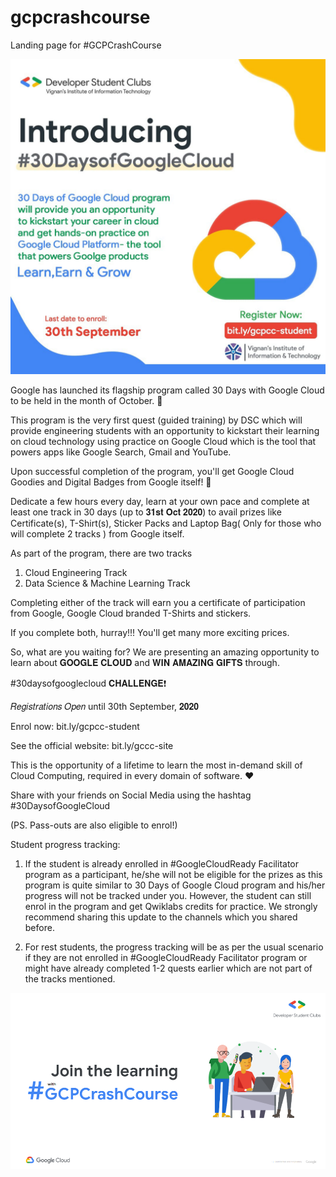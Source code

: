 # gcpcrashcourse
Landing page for #GCPCrashCourse

![...](https://github.com/dsc-viit/gcp/blob/master/Cloud.jpeg)

Google has launched its flagship program called 30 Days with Google Cloud to be held in the month of October. 🎉

This program is the very first quest (guided training) by DSC which will provide engineering students with an opportunity to kickstart their learning on cloud technology using practice on Google Cloud which is the tool that powers apps like Google Search, Gmail and YouTube.

Upon successful completion of the program, you'll get Google Cloud Goodies and Digital Badges from Google itself! 🤩

Dedicate a few hours every day, learn at your own pace and complete at least one track in 30 days (up to 𝟑𝟏𝐬𝐭 𝐎𝐜𝐭 𝟐𝟎𝟐𝟎) to avail prizes like Certificate(s), T-Shirt(s), Sticker Packs and Laptop Bag( Only for those who will complete 2 tracks ) from Google itself.

As part of the program, there are two tracks
1. Cloud Engineering Track
2. Data Science & Machine Learning Track

Completing either of the track will earn you a certificate of participation from Google, Google Cloud branded T-Shirts and stickers.

If you complete both, hurray!!! You'll get many more exciting prices.

So, what are you waiting for?
We are presenting an amazing opportunity to learn about 𝐆𝐎𝐎𝐆𝐋𝐄 𝐂𝐋𝐎𝐔𝐃 and 𝐖𝐈𝐍 𝐀𝐌𝐀𝐙𝐈𝐍𝐆 𝐆𝐈𝐅𝐓𝐒 through.

#30daysofgooglecloud 𝐂𝐇𝐀𝐋𝐋𝐄𝐍𝐆𝐄❗

𝑅𝑒𝑔𝑖𝑠𝑡𝑟𝑎𝑡𝑖𝑜𝑛𝑠 𝑂𝑝𝑒𝑛 until 30th September, 𝟐𝟎𝟐𝟎

Enrol now: bit.ly/gcpcc-student

See the official website: bit.ly/gccc-site

This is the opportunity of a lifetime to learn the most in-demand skill of Cloud Computing, required in every domain of software. ❤️

Share with your friends on Social Media using the hashtag #30DaysofGoogleCloud

(PS. Pass-outs are also eligible to enrol!)



Student progress tracking:

1. If the student is already enrolled in #GoogleCloudReady Facilitator program as a participant, he/she will not be eligible for the prizes as this program is quite similar to 30 Days of Google Cloud program and his/her progress will not be tracked under you. However, the student can still enrol in the program and get Qwiklabs credits for practice. We strongly recommend sharing this update to the channels which you shared before.

2. For rest students, the progress tracking will be as per the usual scenario if they are not enrolled in #GoogleCloudReady Facilitator program or might have already completed 1-2 quests earlier which are not part of the tracks mentioned.

![...](https://github.com/dsc-viit/gcp/blob/master/GCP.png)
